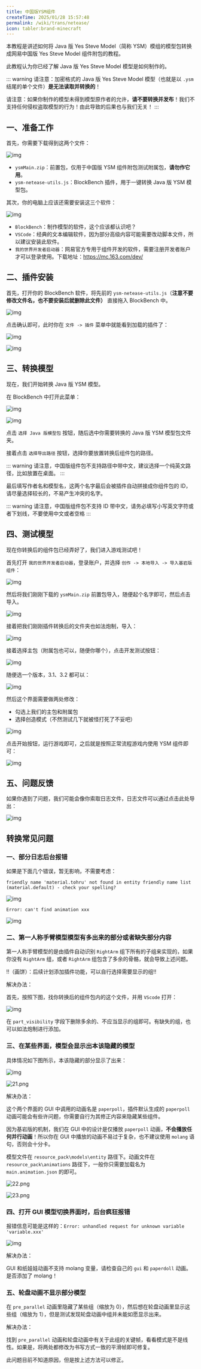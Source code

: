 ```yaml
---
title: 中国版YSM组件
createTime: 2025/01/28 15:57:48
permalink: /wiki/trans/netease/
icon: tabler:brand-minecraft
---
```


本教程是讲述如何将 Java 版 Yes Steve Model（简称 YSM）模组的模型包转换成网易中国版 Yes Steve Model 组件附包的教程。

此教程认为你已经了解 Java 版 Yes Steve Model 模型是如何制作的。

::: warning
请注意：加密格式的 Java 版 Yes Steve Model 模型（也就是以 `.ysm` 结尾的单个文件）**是无法读取并转换的**！

请注意：如果你制作的模型未得到模型原作者的允许，**请不要转换并发布**！我们不支持任何侵权盗取模型的行为！由此导致的后果也与我们无关！
:::

## 一、准备工作

首先，你需要下载得到这两个文件：

![img](https://s2.loli.net/2025/01/28/WiIGQSLgq2A8rdF.png)

- `ysmMain.zip`：前置包，仅用于中国版 YSM 组件附包测试附属包，**请勿作它用**。
- `ysm-netease-utils.js`：BlockBench 插件，用于一键转换 Java 版 YSM 模型包。
<FileCard
fileName="ysm-netease-utils.js"
fileSize="442 KB"
fileUrl="/files/ysm-netease-utils.js"
/>

其次，你的电脑上应该还需要安装这三个软件：

![img](https://s2.loli.net/2025/01/28/p5jxLacNJkVRQgl.png)

- `BlockBench`：制作模型的软件，这个应该都认识吧？
- `VSCode`：经典的文本编辑软件，因为部分高级内容可能需要改动脚本文件，所以建议安装此软件。
- `我的世界开发者启动器`：网易官方专用于组件开发的软件，需要注册开发者账户才可以登录使用。下载地址：<https://mc.163.com/dev/>

## 二、插件安装

首先，打开你的 BlockBench 软件，将先前的 `ysm-netease-utils.js`（**注意不要修改文件名，也不要安装后就删除此文件）** 直接拖入 BlockBench 中。

![img](https://s2.loli.net/2025/01/28/1aQ39gqfGRCjrPc.png)

点击确认即可，此时你在 `文件 -> 插件` 菜单中就能看到加载的插件了：

![img](https://s2.loli.net/2025/01/28/rh7paZYUKB13NjE.png)

![img](https://s2.loli.net/2025/01/28/EltwBoCvgDxus64.png)

## 三、转换模型

现在，我们开始转换 Java 版 YSM 模型。

在 BlockBench 中打开此菜单：

![img](https://s2.loli.net/2025/01/28/ailrDY1VGJ8uXfd.png)

![img](https://s2.loli.net/2025/01/28/SI8qWfDuMgdmkn7.png)

点击 `选择 Java 版模型包` 按钮，随后选中你需要转换的 Java 版 YSM 模型包文件夹。

接着点击 `选择导出路径` 按钮，选择你要放置转换后组件包的路径。

::: warning
请注意，中国版组件包不支持路径中带中文，建议选择一个纯英文路径，比如放置在桌面。
:::

最后填写作者名和模型名，这两个名字最后会被插件自动拼接成你组件包的 ID，请尽量选择较长的，不易产生冲突的名字。

::: warning
请注意，中国版组件包不支持 ID 带中文，请务必填写小写英文字符或者下划线，不要使用中文或者空格
:::

## 四、测试模型

现在你转换后的组件包已经弄好了，我们进入游戏测试吧！

首先打开 `我的世界开发者启动器`，登录账户，并选择 `创作 -> 本地导入 -> 导入基岩版组件`：

![img](https://s2.loli.net/2025/01/28/Spsc9gmIo13udVa.png)

然后将我们刚刚下载的 `ysmMain.zip` 前置包导入，随便起个名字即可，然后点击导入。

![img](https://s2.loli.net/2025/01/28/mLuF12gj5IzSJZx.png)

接着把我们刚刚插件转换后的文件夹也如法炮制，导入：

![img](https://s2.loli.net/2025/01/28/xQgAlP5dIvmGfiX.png)

接着选择主包（附属包也可以，随便你哪个），点击开发测试按钮：

![img](https://s2.loli.net/2025/01/28/JROyAUMZbsta1oE.png)

随便选一个版本，3.1、3.2 都可以：

![img](https://s2.loli.net/2025/01/28/haFymdDS31AKCMr.png)

然后这个界面需要做两处修改：

- 勾选上我们的主包和附属包
- 选择创造模式（不然测试几下就被怪打死了不妥吧）

![img](https://s2.loli.net/2025/01/28/WgS3JU4BQuAXhRL.png)

点击开始按钮，运行游戏即可，之后就是按照正常流程游戏内使用 YSM 组件即可：

![img](https://s2.loli.net/2025/01/28/bGRXdTnQjYivkH6.png)

## 五、问题反馈

如果你遇到了问题，我们可能会像你索取日志文件，日志文件可以通过点击此处导出：

![img](https://s2.loli.net/2025/01/28/FxkE21hGWM9i3jX.png)

## 转换常见问题

### 一、部分日志后台报错

如果是下面几个错误，暂无影响，不需要考虑：

`friendly name 'material.tohru' not found in entity friendly name list (material.default) - check your spelling?`

![img](https://s2.loli.net/2025/01/28/C4Ncf6ZkIeqmJrn.png)

`Error: can't find animation xxx`

![img](https://s2.loli.net/2025/01/28/jbEFC5zc8LTnGvl.png)

### 二、第一人称手臂模型模型有多出来的部分或者缺失部分内容

第一人称手臂模型的是由插件自动识别 `RightArm` 组下所有的子组来实现的，如果你没有 `RightArm` 组，或者 `RightArm` 组包含了多余的骨骼，就会导致上述问题。

!!（画饼）：后续计划添加插件功能，可以自行选择需要显示的组!!

解决办法：

首先，按照下图，找你转换后的组件包内的这个文件，并用 `VScode` 打开：

![img](https://s2.loli.net/2025/01/28/yIpkr4SGvaRwdCJ.png)

在 `part_visibility` 字段下删除多余的、不应当显示的组即可。有缺失的组，也可以如法炮制进行添加。

### 三、在某些界面，模型会显示出本该隐藏的模型

具体情况如下图所示，本该隐藏的部分显示了出来：

![img](https://s2.loli.net/2025/01/28/VvZHTMIfz3ODLhU.png)

![21.png](https://s2.loli.net/2025/01/28/Dmv6nH5WSFZp2Qo.png)

解决办法：

这个两个界面的 GUI 中调用的动画名是 `paperpoll`，插件默认生成的 `paperpoll` 动画可能会有些许问题，你需要自行为其修正内容来隐藏某些组件。

因为基岩版的机制，我们在 GUI 中的设计是仅播放 `paperpoll` 动画，**不会播放任何并行动画**！所以你在 GUI 中播放的动画不易过于复杂，也不建议使用 `molang` 语句，否则会十分卡。

模型文件在 `resource_pack\models\entity` 路径下。动画文件在 `resource_pack\animations` 路径下，一般你只需要加载名为 `main.animation.json` 的即可。

![22.png](https://s2.loli.net/2025/01/28/EakQb85KMFJj3WR.png)

![23.png](https://s2.loli.net/2025/01/28/P38Ks4EwHhCuG2y.png)

### 四、打开 GUI 模型切换界面时，后台疯狂报错

报错信息可能是这样的：`Error: unhandled request for unknown variable 'variable.xxx'`

![img](https://s2.loli.net/2025/01/28/UHCodeBYLnRyIOw.png)

解决办法：

GUI 和纸娃娃动画不支持 molang 变量，请检查自己的 `gui` 和 `paperdoll` 动画。是否添加了 molang！

### 五、轮盘动画不显示部分模型

在 `pre_parallel` 动画里隐藏了某些组（缩放为 0），然后想在轮盘动画里显示这些组（缩放为 1），但是测试发现轮盘动画中组并未能如愿显示出来。

解决办法：

找到 `pre_parallel` 动画和轮盘动画中有关于此组的关键帧，看看模式是不是线性。如果是，将两处都修改为书写方式一致的平滑帧即可修复。

此问题目前不知道原因，但是按上述方法可以修正。

